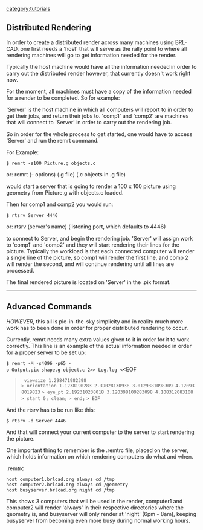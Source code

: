 [category:tutorials](category:tutorials "wikilink")

## Distributed Rendering

In order to create a distributed render across many machines using
BRL-CAD, one first needs a 'host' that will serve as the rally point to
where all rendering machines will go to get information needed for the
render.

Typically the host machine would have all the information needed in
order to carry out the distributed render however, that currently
doesn't work right now.

For the moment, all machines must have a copy of the information needed
for a render to be completed. So for example:

'Server' is the host machine in which all computers will report to in
order to get their jobs, and return their jobs to. 'comp1' and 'comp2'
are machines that will connect to 'Server' in order to carry out the
rendering job.

So in order for the whole process to get started, one would have to
access 'Server' and run the remrt command.

For Example:

`$ remrt -s100 Picture.g objects.c`

or: remrt (- options) (.g file) (.c objects in .g file)

would start a server that is going to render a 100 x 100 picture using
geometry from Picture.g with objects.c loaded.

Then for comp1 and comp2 you would run:

`$ rtsrv Server 4446`

or: rtsrv (server's name) (listening port, which defaults to 4446)

to connect to Server, and begin the rendering job. 'Server' will assign
work to 'comp1' and 'comp2' and they will start rendering their lines
for the picture. Typically the workload is that each connected computer
will render a single line of the picture, so comp1 will render the first
line, and comp 2 will render the second, and will continue rendering
until all lines are processed.

The final rendered picture is located on 'Server' in the .pix format.

------------------------------------------------------------------------

## Advanced Commands

*HOWEVER*, this all is pie-in-the-sky simplicity and in reality much
more work has to been done in order for proper distributed rendering to
occur.

Currently, remrt needs many extra values given to it in order for it to
work correctly. This line is an example of the actual information needed
in order for a proper server to be set up:

`$ remrt -M -s4096 -p65 -o Output.pix shape.g object.c 2>> Log.log <`<EOF
 >` viewsize 1.298471982398`
`> orientation 1.1238190283 2.39028130938 3.0129381098309 4.120938019823`
`> eye_pt 2.192310238018 3.120398109283098 4.108312083108`
`> start 0; clean;`
`> end;`
`> EOF`

And the rtsrv has to be run like this:

`$ rtsrv -d Server 4446`

And that will connect your current computer to the server to start
rendering the picture.

One important thing to remember is the .remtrc file, placed on the
server, which holds information on which rendering computers do what and
when.

.remtrc

`host computer1.brlcad.org always cd /tmp`
`host computer2.brlcad.org always cd /geometry`
`host busyserver.brlcad.org night cd /tmp`

This shows 3 computers that will be used in the render, computer1 and
computer2 will render 'always' in their respective directories where the
geometry is, and busyserver will only render at 'night' (6pm - 8am),
keeping busyserver from becoming even more busy during normal working
hours.